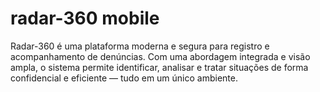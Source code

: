 # radar-360 mobile
Radar-360 é uma plataforma moderna e segura para registro e acompanhamento de denúncias. Com uma abordagem integrada e visão ampla, o sistema permite identificar, analisar e tratar situações de forma confidencial e eficiente — tudo em um único ambiente.
